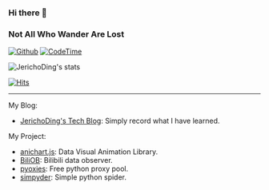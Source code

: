 ### Hi there 👋

<!--
**JerichoDing/JerichoDing** is a ✨ _special_ ✨ repository because its `README.md` (this file) appears on your GitHub profile.

Here are some ideas to get you started:

- 🔭 I’m currently working on ...
- 🌱 I’m currently learning ...
- 👯 I’m looking to collaborate on ...
- 🤔 I’m looking for help with ...
- 💬 Ask me about ...
- 📫 How to reach me: ...
- 😄 Pronouns: ...
- ⚡ Fun fact: ...
-->
### Not All Who Wander Are Lost

[![Github](https://img.shields.io/github/followers/JerichoDing?label=Follow&style=social)](https://github.com/JerichoDing)
[![CodeTime](https://img.shields.io/endpoint?style=social&url=https://codetime-api.datreks.com/badge/2)](https://codetime.datreks.com)

![JerichoDing's stats](https://github-readme-stats-89dq8p8qw.vercel.app/api?username=JerichoDing&show_icons=true&count_private=true&line_height=33.7&theme=tokyonight )

[![Hits](https://hits.seeyoufarm.com/api/count/incr/badge.svg?url=https%3A%2F%2Fgithub.com%JerichoDing%2FJerichoDing&count_bg=%233D91C8&title_bg=%23555555&icon=github.svg&icon_color=%23E7E7E7&title=Views&edge_flat=true)](https://hits.seeyoufarm.com)

---

My Blog: 
- [JerichoDing's Tech Blog](https://JerichoDing.github.io/): Simply record what I have learned.

My Project:
- [anichart.js](https://github.com/JerichoDing/anichart.js):  Data Visual Animation Library.
- [BiliOB](https://www.biliob.com/): Bilibili data observer.
- [pyoxies](https://github.com/JerichoDing/pyoxies):  Free python proxy pool.
- [simpyder](https://pypi.org/project/simpyder/):  Simple python spider.


